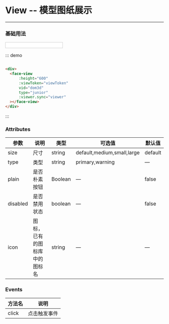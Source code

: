 <script>
  module.exports = {
    data(){
      return{
        viewToken:'',
        viewer:null 
      }
    },
    
    methods:{
      buttonEvent:(str)=>{
        alert(str + '-Button Clicked')
      }
    }
      
  };
</script>

# View -- 模型图纸展示
----

### 基础用法

<div class="demo-block">
  <input v-model="viewToken" style="border:1px solid #ccc;"/>
  <face-view
      :height="600"
      :viewToken="viewToken"
      vid="dom3d"
      type="junior"
      :viewer.sync="viewer"
  ></face-view>
</div>

::: demo
```html

<div>
  <face-view
      :height="600"
      :viewToken="viewToken"
      vid="dom3d"
      type="junior"
      :viewer.sync="viewer"
  ></face-view>
</div>

```
:::


### Attributes
| 参数      | 说明    | 类型      | 可选值       | 默认值   |
|---------- |-------- |---------- |-------------  |-------- |
| size     | 尺寸   | string  |   default,medium,small,large            |    default     |
| type     | 类型   | string    |   primary,warning |     —    |
| plain     | 是否朴素按钮   | Boolean    | — | false   |
| disabled  | 是否禁用状态    | boolean   | —   | false   |
| icon  | 图标，已有的图标库中的图标名 | string   |  —  |  —  |


### Events
| 方法名      | 说明    |
|---------- |-------- |
| click     | 点击触发事件   |

